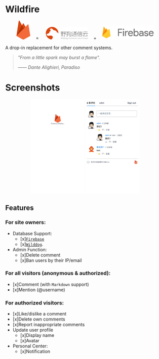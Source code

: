 # Wildfire

<p align="center">
  <img src="./resources/wildfire-logo.svg" height="60">
  <span>&emsp;=&emsp;</span>
  <img src="./resources/wilddog.svg" height="40">
  <span>&emsp;+&emsp;</span>
  <img src="./resources/firebase.png" height="45">
</p>

A drop-in replacement for other comment systems.

> *"From a little spark may burst a flame".*
> 
> *—— Dante Alighieri, Paradiso*

# Screenshots

<p align="center">
  <img src="./resources/screenshot-0.png" height="300">
  <img src="./resources/screenshot-1.png" height="300">
</p>

## Features

### For site owners:
- Database Support: 
  - [x][`Firebase`](https://firebase.google.com/)
  - [x][`Wilddog`](https://www.wilddog.com/).
- Admin Function: 
  - [x]Delete comment
  - [x]Ban users by their IP/email

### For all visitors (anonymous & authorized):
- [x]Comment (with `Markdown` support)
- [x]Mention (@username)

### For authorized visitors:
- [x]Like/dislike a comment
- [x]Delete own comments
- [x]Report inappropriate comments
- Update user profile
  - [x]Display name
  - [x]Avatar
- Personal Center:
  - [x]Notification
